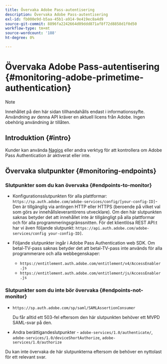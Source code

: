 ```yaml
---
title: Övervaka Adobe Pass-autentisering
description: Övervaka Adobe Pass-autentisering
exl-id: fb000e9d-b5aa-45b1-a914-9e419ec8a4d9
source-git-commit: 8896fa2242664d09ddd871af8f72d8858d1f0d50
workflow-type: tm+mt
source-wordcount: '188'
ht-degree: 0%

---
```


# Övervaka Adobe Pass-autentisering {#monitoring-adobe-primetime-authentication}

>[!NOTE]
>
>Innehållet på den här sidan tillhandahålls endast i informationssyfte. Användning av denna API kräver en aktuell licens från Adobe. Ingen obehörig användning är tillåten.

## Introduktion {#intro}

Kunder kan använda [Nagios](http://www.nagios.org) eller andra verktyg för att kontrollera om Adobe Pass Authentication är aktiverat eller inte.

## Övervaka slutpunkter {#monitoring-endpoints}

### Slutpunkter som du kan övervaka {#endpoints-to-monitor}

* Konfigurationsslutpunkten för alla plattformar: `https://sp.auth.adobe.com/adobe-services/config/[your-config-ID]`- Den är tillgänglig via antingen HTTP eller HTTPS (beroende på vilket val som görs av innehållsleverantörens utvecklare). Om den här slutpunkten saknas betyder det att innehållet inte är tillgängligt på alla plattformar och för alla programmeringsgränssnitten. För det klientlösa REST API:t har vi även följande slutpunkt:  `https://api.auth.adobe.com/adobe-services/config your-config-ID]`.

* Följande slutpunkter ingår i Adobe Pass Authentication web SDK.  Om betal-TV-pass saknas betyder det att betal-TV-pass inte används för alla programmerare och alla webbegenskaper:

   * `https://entitlement.auth.adobe.com/entitlement/v4/AccessEnabler.js`
   * `https://entitlement.auth.adobe.com/entitlement/js/AccessEnabler.js`


### Slutpunkter som du inte bör övervaka {#endpoints-not-monitor}

* `https://sp.auth.adobe.com/sp/saml/SAMLAssertionConsumer`

  Du får alltid ett 503-fel eftersom den här slutpunkten behöver ett MVPD SAML-svar på den.

* Andra berättigandeslutpunkter - `adobe-services/1.0/authenticate/`, `adobe-services/1.0/deviceShortAuthorize`, `adobe-services/1.0/authorize`

Du kan inte övervaka de här slutpunkterna eftersom de behöver en nyttolast för ett relevant svar.

